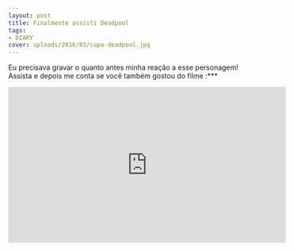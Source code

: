 ```yaml
---
layout: post
title: Finalmente assisti Deadpool
tags:
- DIARY
cover: uploads/2016/03/capa-deadpool.jpg
---
```


Eu precisava gravar o quanto antes minha reação a esse personagem! Assista e depois me conta se você também gostou do filme :***

<iframe width="560" height="315" src="https://www.youtube.com/embed/90wiqSJyG-Q" frameborder="0" allowfullscreen></iframe>
